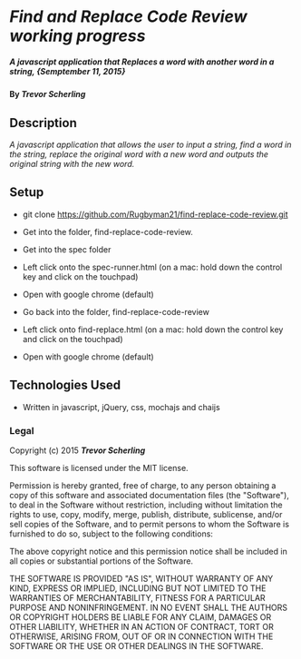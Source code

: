 # _Find and Replace Code Review working progress_

#####  _A javascript application that Replaces a word with another word in a string, {Semptember 11, 2015}_

#### By _**Trevor Scherling**_

## Description

_A javascript application that allows the user to input a string, find a word in the string, replace the original word with a new word and outputs the original string with the new word._

## Setup

* git clone https://github.com/Rugbyman21/find-replace-code-review.git

* Get into the folder, find-replace-code-review.

* Get into the spec folder

* Left click onto the spec-runner.html (on a mac: hold down the control key and click on the touchpad)

* Open with google chrome (default)

* Go back into the folder, find-replace-code-review

* Left click onto find-replace.html (on a mac: hold down the control key and click on the touchpad)

* Open with google chrome (default)

## Technologies Used

* Written in javascript, jQuery, css, mochajs and chaijs

### Legal

Copyright (c) 2015 **_Trevor Scherling_**

This software is licensed under the MIT license.

Permission is hereby granted, free of charge, to any person obtaining a copy
of this software and associated documentation files (the "Software"), to deal
in the Software without restriction, including without limitation the rights
to use, copy, modify, merge, publish, distribute, sublicense, and/or sell
copies of the Software, and to permit persons to whom the Software is
furnished to do so, subject to the following conditions:

The above copyright notice and this permission notice shall be included in
all copies or substantial portions of the Software.

THE SOFTWARE IS PROVIDED "AS IS", WITHOUT WARRANTY OF ANY KIND, EXPRESS OR
IMPLIED, INCLUDING BUT NOT LIMITED TO THE WARRANTIES OF MERCHANTABILITY,
FITNESS FOR A PARTICULAR PURPOSE AND NONINFRINGEMENT. IN NO EVENT SHALL THE
AUTHORS OR COPYRIGHT HOLDERS BE LIABLE FOR ANY CLAIM, DAMAGES OR OTHER
LIABILITY, WHETHER IN AN ACTION OF CONTRACT, TORT OR OTHERWISE, ARISING FROM,
OUT OF OR IN CONNECTION WITH THE SOFTWARE OR THE USE OR OTHER DEALINGS IN
THE SOFTWARE.
